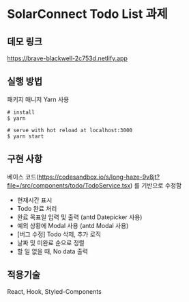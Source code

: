 # SolarConnect Todo List 과제

## 데모 링크
https://brave-blackwell-2c753d.netlify.app

## 실행 방법
패키지 매니저 Yarn 사용

```
# install 
$ yarn

# serve with hot reload at localhost:3000
$ yarn start
```

## 구현 사항

베이스 코드(https://codesandbox.io/s/long-haze-9v8jt?file=/src/components/todo/TodoService.tsx) 를 기반으로 수정함

- 현재시간 표시
- Todo 완료 처리
- 완료 목표일 입력 및 출력 (antd Datepicker 사용)
- 예외 상황에 Modal 사용 (antd Modal 사용)
- [버그 수정] Todo 삭제, 추가 로직
- 날짜 및 미완료 순으로 정렬
- 할 일 없을 때, No data 출력

## 적용기술

React, Hook, Styled-Components

